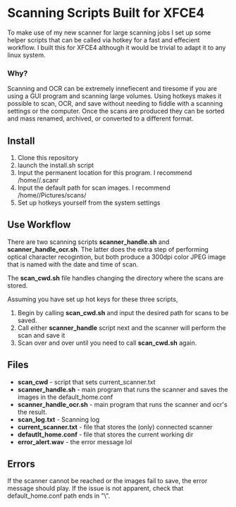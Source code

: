 # Scanning Scripts Built for XFCE4

To make use of my new scanner for large scanning jobs I set up some helper scripts that can be called via hotkey for a fast and effecient workflow. I built this for XFCE4 although it would be trivial to adapt it to any linux system.

### Why?

Scanning and OCR can be extremely innefiecent and tiresome if you are using a GUI program and scanning large volumes. Using hotkeys makes it possible to scan, OCR, and save without needing to fiddle with a scanning settings or the computer. Once the scans are produced they can be sorted and mass renamed, archived, or converted to a different format.

## Install

1. Clone this repository
2. launch the install.sh script
3. Input the permanent location for this program. I recommend /home/<usr>/.scanr
4. Input the default path for scan images. I recommend /home/<usr>/Pictures/scans/
5. Set up hotkeys yourself from the system settings

## Use Workflow

There are two scanning scripts **scanner_handle.sh** and **scanner_handle_ocr.sh**. The latter does the extra step of performing optical character recogintion, but both produce a 300dpi color JPEG image that is named with the date and time of scan. 

The **scan_cwd.sh** file handles changing the directory where the scans are stored.

Assuming you have set up hot keys for these three scripts,

1. Begin by calling **scan_cwd.sh** and input the desired path for scans to be saved.
2. Call either **scanner_handle** script next and the scanner will perform the scan and save it
3. Scan over and over until you need to call **scan_cwd.sh** again.

## Files

* **scan_cwd** - script that sets current_scanner.txt
* **scanner_handle.sh** - main program that runs the scanner and saves the images in the default_home.conf
* **scanner_handle_ocr.sh** - main program that runs the scanner and ocr's the result.
* **scan_log.txt** - Scanning log
* **current_scanner.txt** - file that stores the (only) connected scanner
* **defautlt_home.conf** - file that stores the current working dir
* **error_alert.wav** - the error message lol

## Errors

If the scanner cannot be reached or the images fail to save, the error message should play. If the issue is not apparent, check that default_home.conf path ends in "\\".

